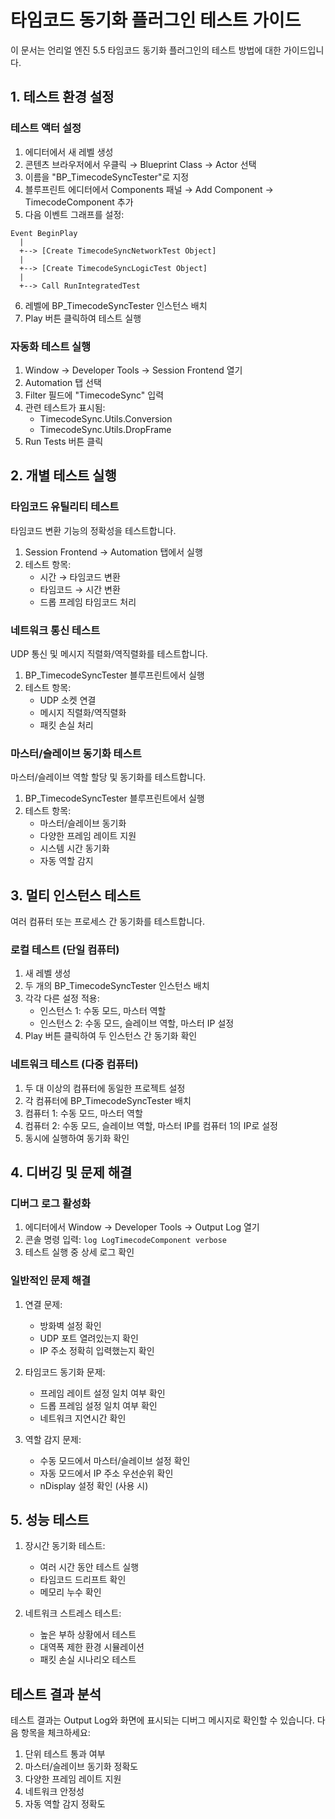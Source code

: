 # 타임코드 동기화 플러그인 테스트 가이드

이 문서는 언리얼 엔진 5.5 타임코드 동기화 플러그인의 테스트 방법에 대한 가이드입니다.

## 1. 테스트 환경 설정

### 테스트 액터 설정

1. 에디터에서 새 레벨 생성
2. 콘텐츠 브라우저에서 우클릭 → Blueprint Class → Actor 선택
3. 이름을 "BP_TimecodeSyncTester"로 지정
4. 블루프린트 에디터에서 Components 패널 → Add Component → TimecodeComponent 추가
5. 다음 이벤트 그래프를 설정:

```
Event BeginPlay
  |
  +--> [Create TimecodeSyncNetworkTest Object]
  |
  +--> [Create TimecodeSyncLogicTest Object]
  |
  +--> Call RunIntegratedTest
```

6. 레벨에 BP_TimecodeSyncTester 인스턴스 배치
7. Play 버튼 클릭하여 테스트 실행

### 자동화 테스트 실행

1. Window → Developer Tools → Session Frontend 열기
2. Automation 탭 선택
3. Filter 필드에 "TimecodeSync" 입력
4. 관련 테스트가 표시됨:
   - TimecodeSync.Utils.Conversion
   - TimecodeSync.Utils.DropFrame
5. Run Tests 버튼 클릭

## 2. 개별 테스트 실행

### 타임코드 유틸리티 테스트

타임코드 변환 기능의 정확성을 테스트합니다.

1. Session Frontend → Automation 탭에서 실행
2. 테스트 항목:
   - 시간 → 타임코드 변환
   - 타임코드 → 시간 변환
   - 드롭 프레임 타임코드 처리

### 네트워크 통신 테스트

UDP 통신 및 메시지 직렬화/역직렬화를 테스트합니다.

1. BP_TimecodeSyncTester 블루프린트에서 실행
2. 테스트 항목:
   - UDP 소켓 연결
   - 메시지 직렬화/역직렬화
   - 패킷 손실 처리

### 마스터/슬레이브 동기화 테스트

마스터/슬레이브 역할 할당 및 동기화를 테스트합니다.

1. BP_TimecodeSyncTester 블루프린트에서 실행
2. 테스트 항목:
   - 마스터/슬레이브 동기화
   - 다양한 프레임 레이트 지원
   - 시스템 시간 동기화
   - 자동 역할 감지

## 3. 멀티 인스턴스 테스트

여러 컴퓨터 또는 프로세스 간 동기화를 테스트합니다.

### 로컬 테스트 (단일 컴퓨터)

1. 새 레벨 생성
2. 두 개의 BP_TimecodeSyncTester 인스턴스 배치
3. 각각 다른 설정 적용:
   - 인스턴스 1: 수동 모드, 마스터 역할
   - 인스턴스 2: 수동 모드, 슬레이브 역할, 마스터 IP 설정
4. Play 버튼 클릭하여 두 인스턴스 간 동기화 확인

### 네트워크 테스트 (다중 컴퓨터)

1. 두 대 이상의 컴퓨터에 동일한 프로젝트 설정
2. 각 컴퓨터에 BP_TimecodeSyncTester 배치
3. 컴퓨터 1: 수동 모드, 마스터 역할
4. 컴퓨터 2: 수동 모드, 슬레이브 역할, 마스터 IP를 컴퓨터 1의 IP로 설정
5. 동시에 실행하여 동기화 확인

## 4. 디버깅 및 문제 해결

### 디버그 로그 활성화

1. 에디터에서 Window → Developer Tools → Output Log 열기
2. 콘솔 명령 입력: `log LogTimecodeComponent verbose`
3. 테스트 실행 중 상세 로그 확인

### 일반적인 문제 해결

1. 연결 문제:
   - 방화벽 설정 확인
   - UDP 포트 열려있는지 확인
   - IP 주소 정확히 입력했는지 확인

2. 타임코드 동기화 문제:
   - 프레임 레이트 설정 일치 여부 확인
   - 드롭 프레임 설정 일치 여부 확인
   - 네트워크 지연시간 확인

3. 역할 감지 문제:
   - 수동 모드에서 마스터/슬레이브 설정 확인
   - 자동 모드에서 IP 주소 우선순위 확인
   - nDisplay 설정 확인 (사용 시)

## 5. 성능 테스트

1. 장시간 동기화 테스트:
   - 여러 시간 동안 테스트 실행
   - 타임코드 드리프트 확인
   - 메모리 누수 확인

2. 네트워크 스트레스 테스트:
   - 높은 부하 상황에서 테스트
   - 대역폭 제한 환경 시뮬레이션
   - 패킷 손실 시나리오 테스트

## 테스트 결과 분석

테스트 결과는 Output Log와 화면에 표시되는 디버그 메시지로 확인할 수 있습니다. 다음 항목을 체크하세요:

1. 단위 테스트 통과 여부
2. 마스터/슬레이브 동기화 정확도
3. 다양한 프레임 레이트 지원
4. 네트워크 안정성
5. 자동 역할 감지 정확도
